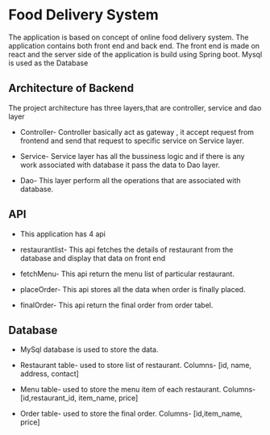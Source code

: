 # Food Delivery System

The application is based on concept of online food delivery system. The application contains both front end and back end. The front end is made on react and
the server side of the application is build using Spring boot. Mysql is used as the Database

## Architecture of Backend

The project architecture has three layers,that are controller, service and dao layer

- Controller- Controller basically act as gateway , it accept request from frontend and send that request to specific service on Service layer.

- Service- Service layer has all the bussiness logic and if there is any work associated with database it pass the data to Dao layer.

- Dao- This layer perform all the operations that are associated with database.

## API

- This application has 4 api

- restaurantlist- This api fetches the details of restaurant from the database and display that data on front end

- fetchMenu- This api return the menu list of particular restaurant. 

- placeOrder- This api stores all the data when order is finally placed.

- finalOrder- This api return the final order from order tabel.

## Database
 - MySql database is used to store the data.
 
 - Restaurant table- used to store list of restaurant. Columns- [id, name, address, contact]
 
 - Menu table- used to store the menu item of each restaurant. Columns-[id,restaurant_id, item_name, price]
 
 - Order table- used to store the final order. Columns- [id,item_name, price]
